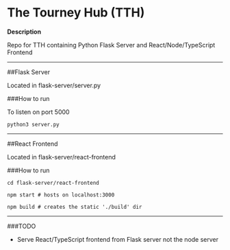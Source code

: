# The Tourney Hub (TTH)

**Description**

Repo for TTH containing Python Flask Server and React/Node/TypeScript Frontend

---

##Flask Server

Located in flask-server/server.py

###How to run

To listen on port 5000

```python3 server.py```

---

##React Frontend

Located in flask-server/react-frontend

###How to run

```
cd flask-server/react-frontend

npm start # hosts on localhost:3000

npm build # creates the static './build' dir 
```

--- 

###TODO
 
- Serve React/TypeScript frontend from Flask server not the node server
